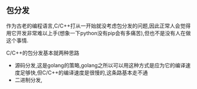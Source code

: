 ## 包分发

作为古老的编程语言,C/C++打从一开始就没考虑包分发的问题,因此正常人会觉得用它开发非常难以上手(想象一下python没有pip会有多痛苦),但也不是没有人在做这个事情.

C/C++的包分发基本就两种思路

+ 源码分发,这是golang的策略,golang之所以可以用这种方式是应为它的编译速度足够快,但C/C++的编译速度是很慢的,这条路基本走不通
+ 二进制分发,